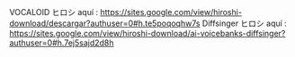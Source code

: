 VOCALOID ヒロシ aquí : https://sites.google.com/view/hiroshi-download/descargar?authuser=0#h.te5poqoqhw7s
Diffsinger ヒロシ aquí : https://sites.google.com/view/hiroshi-download/ai-voicebanks-diffsinger?authuser=0#h.7ej5sajd2d8h
